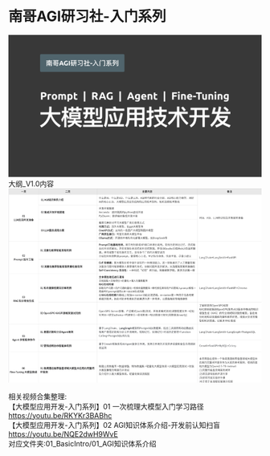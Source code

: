 # 南哥AGI研习社-入门系列   
<img src="./other/01.png" alt="这是一张图片" width="600" />            
大纲_V1.0内容                                  
<img src="./other/02.png" alt="这是一张图片" width="900" />              

相关视频合集整理:              
【大模型应用开发-入门系列】01 一次梳理大模型入门学习路径                 
https://youtu.be/RKYKr3BABhc                
【大模型应用开发-入门系列】02 AGI知识体系介绍-开发前认知扫盲          
https://youtu.be/NQE2dwH9WvE                   
对应文件夹:01_BasicIntro/01_AGI知识体系介绍                 









